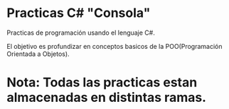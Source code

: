 # Practicas C# "Consola"

Practicas de programación usando el lenguaje C#.

El objetivo es profundizar en conceptos basicos de la POO(Programación Orientada a Objetos).

# Nota: Todas las practicas estan almacenadas en distintas ramas.
